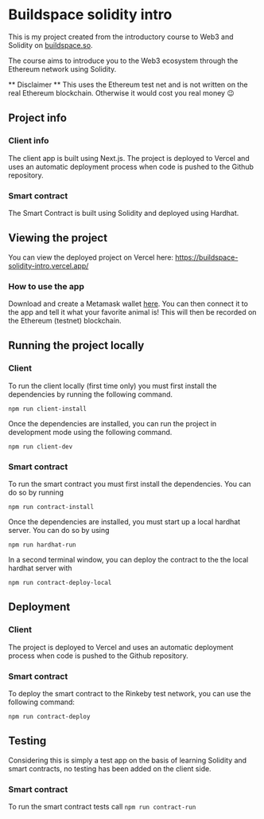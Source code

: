 # Buildspace solidity intro

This is my project created from the introductory course to Web3 and Solidity on [buildspace.so](https://buildspace.so/).

The course aims to introduce you to the Web3 ecosystem through the Ethereum network using Solidity.

** Disclaimer ** This uses the Ethereum test net and is not written on the real Ethereum blockchain. Otherwise it would cost you real money 😉

## Project info

### Client info

The client app is built using Next.js. The project is deployed to Vercel and uses an automatic deployment process when code is pushed to the Github repository.

### Smart contract

The Smart Contract is built using Solidity and deployed using Hardhat.

## Viewing the project

You can view the deployed project on Vercel here: https://buildspace-solidity-intro.vercel.app/

### How to use the app

Download and create a Metamask wallet [here](https://metamask.io/download.html). You can then connect it to the app and tell it what your favorite animal is! This will then be recorded on the Ethereum (testnet) blockchain.

## Running the project locally

### Client

To run the client locally (first time only) you must first install the dependencies by running the following command.

```
npm run client-install
```

Once the dependencies are installed, you can run the project in development mode using the following command.

```
npm run client-dev
```

### Smart contract

To run the smart contract you must first install the dependencies. You can do so by running

```
npm run contract-install
```

Once the dependencies are installed, you must start up a local hardhat server. You can do so by using

```
npm run hardhat-run
```

In a second terminal window, you can deploy the contract to the the local hardhat server with

```
npm run contract-deploy-local
```

## Deployment

### Client

The project is deployed to Vercel and uses an automatic deployment process when code is pushed to the Github repository.

### Smart contract

To deploy the smart contract to the Rinkeby test network, you can use the following command:

```
npm run contract-deploy
```

## Testing

Considering this is simply a test app on the basis of learning Solidity and smart contracts, no testing has been added on the client side.

### Smart contract

To run the smart contract tests call `npm run contract-run`
